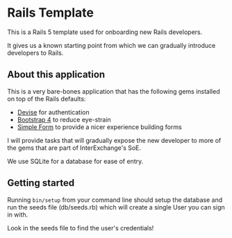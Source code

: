 # Rails Template

This is a Rails 5 template used for onboarding new Rails developers.

It gives us a known starting point from which we can gradually introduce developers to Rails.

## About this application

This is a very bare-bones application that has the following gems installed on top of the Rails defaults:

- [Devise](https://github.com/plataformatec/devise) for authentication
- [Bootstrap 4](https://getbootstrap.com/) to reduce eye-strain
- [Simple Form](https://github.com/plataformatec/simple_form) to provide a nicer experience building forms

I will provide tasks that will gradually expose the new developer to more of the gems that are part of InterExchange's SoE.

We use SQLite for a database for ease of entry.

## Getting started

Running `bin/setup` from your command line should setup the database and run the seeds file (db/seeds.rb) which will create a single User you can sign in with.

Look in the seeds file to find the user's credentials!
